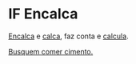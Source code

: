 # IF Encalca

[Encalca](https://www.dicio.com.br/encalcar/) e [calca](https://www.dicio.com.br/calcar/), faz conta e [calcula](https://www.dicio.com.br/calculo/).

[Busquem comer cimento.](https://www.youtube.com/watch?v=CHxQ8Vp6IpU)
